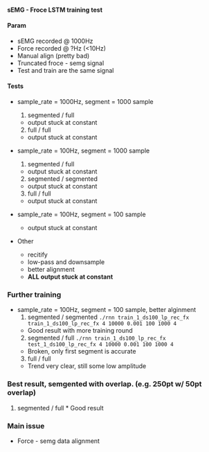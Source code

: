 #### sEMG - Froce LSTM training test


#### Param
* sEMG recorded @ 1000Hz
* Force recorded @ ?Hz (<10Hz)
* Manual align (pretty bad)
* Truncated froce - semg signal
* Test and train are the same signal


#### Tests
* sample_rate = 1000Hz, segment = 1000 sample
  1. segmented / full
    * output stuck at constant
  2. full / full
    * output stuck at constant
* sample_rate = 100Hz, segment = 1000 sample 
  1. segmented / full
    * output stuck at constant
  2. segmented / segmented
    * output stuck at constant    
  3. full / full
    * output stuck at constant    
* sample_rate = 100Hz, segment = 100 sample 
  * output stuck at constant

* Other
  * recitify
  * low-pass and downsample
  * better alignment
  * **ALL output stuck at constant**


### Further training
* sample_rate = 100Hz, segment = 100 sample, better alginment
  1. segmented / segmented `./rnn train_1_ds100_lp_rec_fx train_1_ds100_lp_rec_fx 4 10000 0.001 100 1000 4`
    * Good result with more training round
  2. segmented / full `./rnn train_1_ds100_lp_rec_fx test_1_ds100_lp_rec_fx 4 10000 0.001 100 1000 4`
    * Broken, only first segment is accurate
  3. full / full
    * Trend very clear, still some low amplitude

### Best result, semgented with overlap. (e.g. 250pt w/ 50pt overlap)
  1. segmented / full
    * Good result

### Main issue
* Force - semg data alignment
